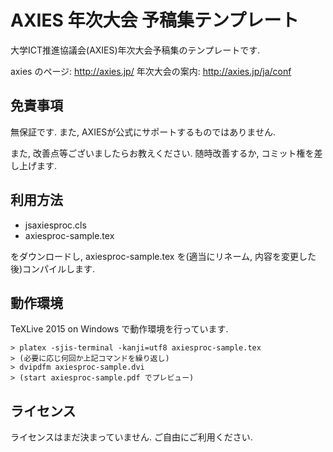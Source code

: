 # AXIES 年次大会 予稿集テンプレート

大学ICT推進協議会(AXIES)年次大会予稿集のテンプレートです.

axies のページ: http://axies.jp/
年次大会の案内: http://axies.jp/ja/conf

## 免責事項

無保証です. また, AXIESが公式にサポートするものではありません.

また, 改善点等ございましたらお教えください. 随時改善するか, コミット権を差し上げます.

## 利用方法

- jsaxiesproc.cls
- axiesproc-sample.tex

をダウンロードし, axiesproc-sample.tex を(適当にリネーム, 内容を変更した後)コンパイルします.

## 動作環境

TeXLive 2015 on Windows で動作環境を行っています. 

    > platex -sjis-terminal -kanji=utf8 axiesproc-sample.tex
    > (必要に応じ何回か上記コマンドを繰り返し)
    > dvipdfm axiesproc-sample.dvi
    > (start axiesproc-sample.pdf でプレビュー)

## ライセンス

ライセンスはまだ決まっていません. ご自由にご利用ください.
